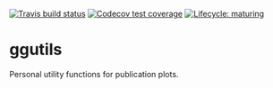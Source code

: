 <!-- badges: start -->
[![Travis build status](https://travis-ci.com/hamishgibbs/ggutils.svg?branch=master)](https://travis-ci.com/hamishgibbs/ggutils)
[![Codecov test coverage](https://codecov.io/gh/hamishgibbs/ggutils/branch/master/graph/badge.svg)](https://codecov.io/gh/hamishgibbs/ggutils?branch=master)
[![Lifecycle: maturing](https://img.shields.io/badge/lifecycle-maturing-blue.svg)](https://github.com/hamishgibbs/fbutils_py)
<!-- badges: end -->

# ggutils

Personal utility functions for publication plots.
